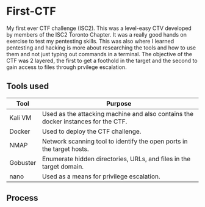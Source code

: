 # First-CTF

My first ever CTF challenge (ISC2). This was a level-easy CTV developed by members of the ISC2 Toronto Chapter. It was a really good hands on exercise to test my pentesting skills. This was also where I learned pentesting and hacking is more about researching the tools and how to use them and not just typing out commands in a terminal. The objective of the CTF was 2 layered, the first to get a foothold in the target and the second to gain access to files through prvilege escalation. 

## Tools used 

| Tool       | Purpose            |
|------------|--------------------|
| Kali VM    | Used as the attacking machine and also contains the docker instances for the CTF.                 |
| Docker     | Used to deploy the CTF challenge.                                                                 |
| NMAP       | Network scanning tool to identify the open ports in the target hosts.                  |
| Gobuster   | Enumerate hidden directories, URLs, and files  in the target domain.                   |
| nano       | Used as a means for privilege escalation.                   |

## Process
